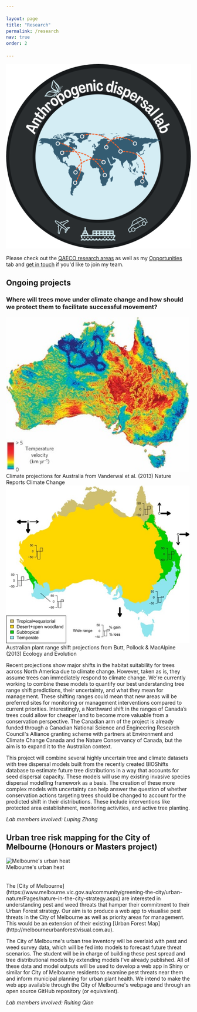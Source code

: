 ```yaml
---

layout: page
title: "Research"
permalink: /research
nav: true
order: 2

---
```

<img src="/assets/projectpics/labllogo.png" alt="Anthropogenic Dispersal Lab Logo" class="center-fit">


Please check out the [QAECO research areas](https://qaeco.com/landing/) as well as my [Opportunities](https://ejhudgins.com/opportunities) tab and [get in touch](mailto:emma.hudgins@unimelb.edu.au) if you'd like to join my team.

 
## Ongoing projects

### Where will trees move under climate change and how should we protect them to facilitate successful movement?
<img src="/assets/projectpics/rangeshiftmodels1.jpg" alt="Climate Projections for Australia" class="center-fit" width="500">
<figcaption>Climate projections for Australia from Vanderwal et al. (2013) Nature Reports Climate Change</figcaption><img src="/assets/projectpics/rangeshiftmodels.jpg" alt="Australian Plant Range Shift Projections" class="center-fit" width="500">
<figcaption>Australian plant range shift projections from Butt, Pollock & MacAlpine (2013) Ecology and Evolution </figcaption>

Recent projections show major shifts in the habitat suitability for trees across North America due to climate change. However, taken as is, they assume trees can immediately respond to climate change. We're currently working to combine these models to quantify our best understanding tree range shift predictions, their uncertainty, and what they mean for management. These shifting ranges could mean that new areas will be preferred sites for monitoring or management interventions compared to current priorities. Interestingly, a Northward shift in the ranges of Canada’s trees could allow for cheaper land to become more valuable from a conservation perspective. The Canadian arm of the project is already funded through a Canadian National Science and Engineering Research Council's Alliance granting scheme with partners at Environment and Climate Change Canada and the Nature Conservancy of Canada, but the aim is to expand it to the Australian context.

This project will combine several highly uncertain tree and climate datasets with tree dispersal models built from the recently created BIOShifts database to  estimate future tree distributions in a way that accounts for seed dispersal capacity. These models will use my existing invasive species dispersal modelling framework as a basis. The creation of these more complex models with uncertainty can help answer the question of whether conservation actions targeting trees should be changed to account for the predicted shift in their distributions. These include interventions like protected area establishment, monitoring activities, and active tree planting.

*Lab members involved: Luping Zhang*


## Urban tree risk mapping for the City of Melbourne (Honours or Masters project)

<img src="UF_HD_thermal.jpg" alt="Melbourne's urban heat" class="center-fit" width="500">
<figcaption>Melbourne's urban heat</figcaption>
<br><br>
The [City of Melbourne](https://www.melbourne.vic.gov.au/community/greening-the-city/urban-nature/Pages/nature-in-the-city-strategy.aspx) are interested in understanding pest and weed threats that hamper their commitment to their Urban Forest strategy. Our aim is to produce a web app to visualise pest threats in the City of Melbourne as well as priority areas for management. This would be an extension of their existing [Urban Forest Map](http://melbourneurbanforestvisual.com.au). 

The City of Melbourne's urban tree inventory will be overlaid with pest and weed survey data, which will be fed into models to forecast future threat scenarios. The student will be in charge of building these pest spread and tree distributional models by extending models I've already published. All of these data and model outputs will be used to develop a web app in Shiny or similar for City of Melbourne residents to examine pest threats near them and inform municipal planning for urban plant health. We intend to make the web app available through the City of Melbourne's webpage and through an open source GitHub repository (or equivalent).

*Lab members involved: Ruiting Qian*